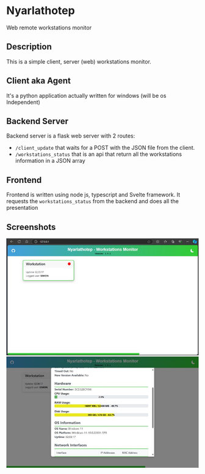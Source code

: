 # Nyarlathotep
Web remote workstations monitor 

## Description
This is a simple client, server (web) workstations monitor.

## Client aka Agent
It's a python application actually written for windows (will be os Independent)

## Backend Server
Backend server is a flask web server with 2 routes:

- `/client_update` that waits for a POST with the JSON file from the client.
- `/workstations_status` that is an api that return all the workstations information in a JSON array

## Frontend 
Frontend is written using node js, typescript and Svelte framework. 
It requests the `workstations_status` from the backend and does all the presentation

## Screenshots

![home](.assets/home.jpg)
![details](.assets/details.jpg)